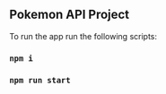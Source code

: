 ## Pokemon API Project

To run the app run the following scripts:

### `npm i`

### `npm run start`

